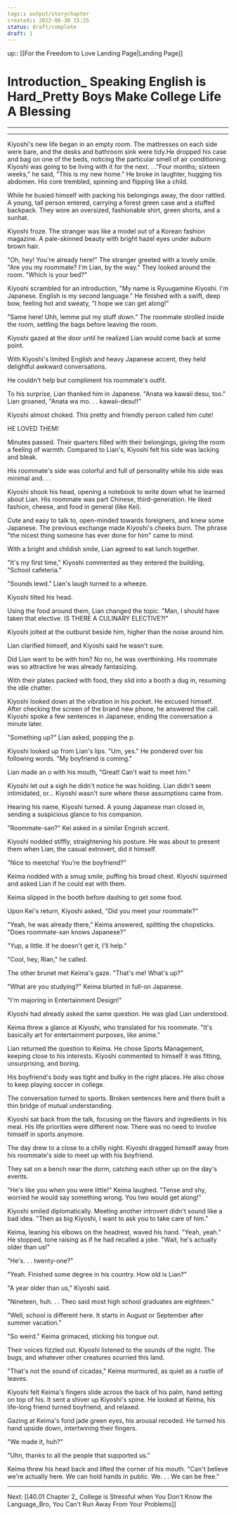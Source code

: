 ```yaml
---
tags:: output/storychapter  
created:: 2022-06-30 15:25
status: draft/complete
draft: 1
---
```

up:: [[For the Freedom to Love Landing Page|Landing Page]]
# Introduction_ Speaking English is Hard_Pretty Boys Make College Life A Blessing

-----



---

Kiyoshi's new life began in an empty room. The mattresses on each side were bare, and the desks and bathroom sink were tidy.He dropped his case and bag on one of the beds, noticing the particular smell of air conditioning. Kiyoshi was going to be living with it for the next. . ."Four months; sixteen weeks," he said, "This is my new home." He broke in laughter, hugging his abdomen. His core trembled, spinning and flipping like a child.

While he busied himself with packing his belongings away, the door rattled. A young, tall person entered, carrying a forest green case and a stuffed backpack. They wore an oversized, fashionable shirt, green shorts, and a sunhat.

Kiyoshi froze. The stranger was like a model out of a Korean fashion magazine. A pale-skinned beauty with bright hazel eyes under auburn brown hair.

"Oh, hey! You're already here!" The stranger greeted with a lovely smile. "Are you my roommate? I'm Lian, by the way." They looked around the room. "Which is your bed?"

Kiyoshi scrambled for an introduction, "My name is Ryuugamine Kiyoshi. I'm Japanese. English is my second language." He finished with a swift, deep bow, feeling hot and sweaty, "I hope we can get along!"

"Same here! Uhh, lemme put my stuff down." The roommate strolled inside the room, settling the bags before leaving the room.

Kiyoshi gazed at the door until he realized Lian would come back at some point.

With Kiyoshi's limited English and heavy Japanese accent, they held delightful awkward conversations.

He couldn't help but compliment his roommate's outfit.

To his surprise, Lian thanked him in Japanese. "Anata wa kawaii desu, too." Lian groaned, "Anata wa mo. . . kawaii-desu!!"

Kiyoshi almost choked. This pretty and friendly person called him cute!

HE LOVED THEM!

Minutes passed. Their quarters filled with their belongings, giving the room a feeling of warmth. Compared to Lian's, Kiyoshi felt his side was lacking and bleak.

His roommate's side was colorful and full of personality while his side was minimal and. . .

Kiyoshi shook his head, opening a notebook to write down what he learned about Lian. His roommate was part Chinese, third-generation. He liked fashion, cheese, and food in general (like Kei).

Cute and easy to talk to, open-minded towards foreigners, and knew some Japanese. The previous exchange made Kiyoshi's cheeks burn. The phrase "the nicest thing someone has ever done for him" came to mind.

With a bright and childish smile, Lian agreed to eat lunch together.

"It's my first time," Kiyoshi commented as they entered the building, "School cafeteria."

"Sounds lewd." Lian's laugh turned to a wheeze.

Kiyoshi tilted his head.

Using the food around them, Lian changed the topic. "Man, I should have taken that elective. IS THERE A CULINARY ELECTIVE?!"

Kiyoshi jolted at the outburst beside him, higher than the noise around him.

Lian clarified himself, and Kiyoshi said he wasn't sure.

Did Lian want to be with him? No no, he was overthinking. His roommate was so attractive he was already fantasizing.

With their plates packed with food, they slid into a booth a dug in, resuming the idle chatter.

Kiyoshi looked down at the vibration in his pocket. He excused himself. After checking the screen of the brand new phone, he answered the call. Kiyoshi spoke a few sentences in Japanese, ending the conversation a minute later.

"Something up?" Lian asked, popping the p.

Kiyoshi looked up from Lian's lips. "Um, yes." He pondered over his following words. "My boyfriend is coming."

Lian made an o with his mouth, "Great! Can't wait to meet him."

Kiyoshi let out a sigh he didn't notice he was holding. Lian didn't seem intimidated, or... Kiyoshi wasn't sure where these assumptions came from.

Hearing his name, Kiyoshi turned. A young Japanese man closed in, sending a suspicious glance to his companion.

"Roommate-san?" Kei asked in a similar Engrish accent.

Kiyoshi nodded stiffly, straightening his posture. He was about to present them when Lian, the casual extrovert, did it himself.

"Nice to meetcha! You're the boyfriend?"

Keima nodded with a smug smile, puffing his broad chest. Kiyoshi squirmed and asked Lian if he could eat with them.

Keima slipped in the booth before dashing to get some food.

Upon Kei's return, Kiyoshi asked, "Did you meet your roommate?"

"Yeah, he was already there," Keima answered, splitting the chopsticks. "Does roommate-san knows Japanese?"

"Yup, a little. If he doesn't get it, I'll help."

"Cool, hey, Rian," he called.

The other brunet met Keima's gaze. "That's me! What's up?"

"What are you studying?" Keima blurted in full-on Japanese.

"I'm majoring in Entertainment Design!"

Kiyoshi had already asked the same question. He was glad Lian understood.

Keima threw a glance at Kiyoshi, who translated for his roommate. "It's basically art for entertainment purposes, like anime."

Lian returned the question to Keima. He chose Sports Management, keeping close to his interests. Kiyoshi commented to himself it was fitting, unsurprising, and boring.

His boyfriend's body was tight and bulky in the right places. He also chose to keep playing soccer in college.

The conversation turned to sports. Broken sentences here and there built a thin bridge of mutual understanding.

Kiyoshi sat back from the talk, focusing on the flavors and ingredients in his meal. His life priorities were different now. There was no need to involve himself in sports anymore.

The day drew to a close to a chilly night. Kiyoshi dragged himself away from his roommate's side to meet up with his boyfriend.

They sat on a bench near the dorm, catching each other up on the day's events.

"He's like you when you were little!" Keima laughed. "Tense and shy, worried he would say something wrong. You two would get along!"

Kiyoshi smiled diplomatically. Meeting another introvert didn't sound like a bad idea. "Then as big Kiyoshi, I want to ask you to take care of him."

Keima, leaning his elbows on the headrest, waved his hand. "Yeah, yeah." He stopped, tone raising as if he had recalled a joke. "Wait, he's actually older than us!"

"He's. . . twenty-one?"

"Yeah. Finished some degree in his country. How old is Lian?"

"A year older than us," Kiyoshi said.

"Nineteen, huh. . . Theo said most high school graduates are eighteen."

"Well, school is different here. It starts in August or September after summer vacation."

"So weird." Keima grimaced, sticking his tongue out.

Their voices fizzled out. Kiyoshi listened to the sounds of the night. The bugs, and whatever other creatures scurried this land.

"That's not the sound of cicadas," Keima murmured, as quiet as a rustle of leaves.

Kiyoshi felt Keima's fingers slide across the back of his palm, hand setting on top of his. It sent a shiver up Kiyoshi's spine. He looked at Keima, his life-long friend turned boyfriend, and relaxed.

Gazing at Keima's fond jade green eyes, his arousal receded. He turned his hand upside down, intertwining their fingers.

"We made it, huh?"

"Uhn, thanks to all the people that supported us."

Keima threw his head back and lifted the corner of his mouth. "Can't believe we're actually here. We can hold hands in public. We. . . We can be free."

---

Next: [[40.01 Chapter 2_ College is Stressful when You Don't Know the Language_Bro, You Can't Run Away From Your Problems]]
